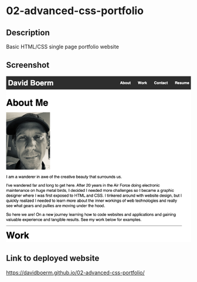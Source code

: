 # 02-advanced-css-portfolio

## Description
Basic HTML/CSS single page portfolio website

## Screenshot
![screenshot of website](assets/images/screenshot.png)

## Link to deployed website
https://davidboerm.github.io/02-advanced-css-portfolio/
